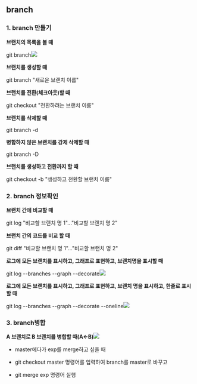 ## branch

### 1. branch 만들기

**브랜치의 목록을 볼 때**

git branch![](F:\바탕화면\1-1.PNG)

**브랜치를 생성할 때**

git branch "새로운 브랜치 이름"

**브랜치를 전환(체크아웃)할 때**

git checkout "전환하려는 브랜치 이름"

**브랜치를 삭제할 때**

git branch -d

**병합하지 않은 브랜치를 강제 삭제할 때**

git branch -D

**브랜치를 생성하고 전환까지 할 때**

git checkout -b "생성하고 전환할 브랜치 이름"



### 2. branch 정보확인

**브랜치 간에 비교할 때**

git log "비교할 브랜치 명 1"..."비교할 브랜치 명 2"

**브랜치 간의 코드를 비교 할 때**

git diff "비교할 브랜치 명 1"..."비교할 브랜치 명 2"



**로그에 모든 브랜치를 표시하고, 그래프로 표현하고, 브랜치명을 표시할 때**

git log --branches --graph --decorate![](F:\바탕화면\branch.PNG)



**로그에 모든 브랜치를 표시하고, 그래프로 표현하고, 브랜치 명을 표시하고, 한줄로 표시할 때**

git log --branches --graph --decorate --oneline![](F:\바탕화면\3.PNG)



### 3. branch병합

**A  브랜치로 B 브랜치를 병합할 때(A←B)**![](F:\바탕화면\merge.PNG)

- master에다가 exp를 merge하고 싶을 때 

- git checkout master 명령어를 입력하여 branch를 master로 바꾸고

- git merge exp 명령어 실행
